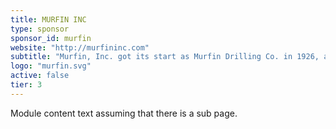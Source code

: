 ```yaml
---
title: MURFIN INC
type: sponsor
sponsor_id: murfin
website: "http://murfininc.com"
subtitle: "Murfin, Inc. got its start as Murfin Drilling Co. in 1926, a family-owned business now in its third generation, with David Murfin as chairman and CEO."
logo: "murfin.svg"
active: false
tier: 3
---
```

Module content text assuming that there is a sub page.